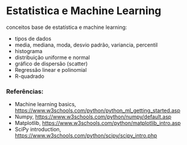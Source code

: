 # Estatistica e Machine Learning

conceitos base de estatística e machine learning:
* tipos de dados
* media, mediana, moda, desvio padrão, variancia, percentil
* histograma
* distribuição uniforme e normal
* gráfico de dispersão (scatter)
* Regressão linear e polinomial
* R-quadrado

### Referências:
* Machine learning basics, https://www.w3schools.com/python/python_ml_getting_started.asp
* Numpy, https://www.w3schools.com/python/numpy/default.asp
* Matplotlib, https://www.w3schools.com/python/matplotlib_intro.asp
* SciPy introduction, https://www.w3schools.com/python/scipy/scipy_intro.php 
